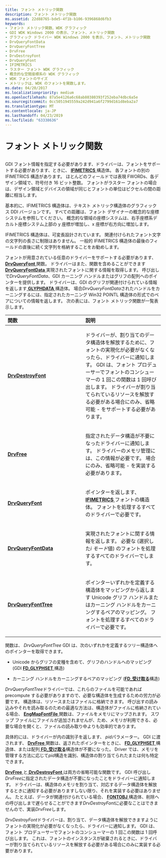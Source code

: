 ```yaml
---
title: フォント メトリック関数
description: フォント メトリック関数
ms.assetid: 22d88765-bde5-4f1b-b106-9396868d6fb3
keywords:
- フォント メトリック関数、WDK グラフィック
- GDI WDK Windows 2000 の表示、フォント、メトリック関数
- グラフィック ドライバー WDK Windows 2000 を表示、フォント、メトリック関数
- DrvQueryFontData
- DrvQueryFontTree
- DrvFree
- DrvDestroyFont
- DrvQueryFont
- IFIMETRICS
- ラスター フォント WDK グラフィック
- 概念的な空間座標系の WDK グラフィック
- WDK フォントのサイズ
- メトリックは、WDK のフォントを関数します。
ms.date: 04/20/2017
ms.localizationpriority: medium
ms.openlocfilehash: 87a5e4126a6c68ab80380393f252eba74dbc6a5e
ms.sourcegitcommit: 0cc5051945559a242d941a6f2799d161d8eba2a7
ms.translationtype: MT
ms.contentlocale: ja-JP
ms.lasthandoff: 04/23/2019
ms.locfileid: "63338636"
---
```

# <a name="font-metric-functions"></a>フォント メトリック関数


## <span id="ddk_font_metric_functions_gg"></span><span id="DDK_FONT_METRIC_FUNCTIONS_GG"></span>


GDI フォント情報を指定する必要があります、ドライバーは、フォントをサポートする必要があります、ときに、 [ **IFIMETRICS** ](https://msdn.microsoft.com/library/windows/hardware/ff567418)構造体。 各フォントの別の IFIMETRICS 構造があります。 ほとんどのフィールドでは表現 FWORDs、各デザイン領域で、符号付き 16 ビット整数。 フォントがラスター フォントの場合は、デザイン領域とデバイスの領域が同じとフォントの単位はピクセルの間の距離に相当します。

基本的に、IFIMETRICS 構造体は、テキスト メトリック構造体のグラフィックス DDI バージョンです。 すべての距離は、フォント デザイナーの概念的な座標システムを参照してください。 概念的な領域の座標システムは、右手座標系デカルト座標システム上部の y 座標が増加し、x 座標が右方向に増加します。

IFIMETRICS 構造体は、可変長設計されています。 関連付けられたフォント文字の文字列の長さに制限はありません。 一般的 IFIMETRICS 構造体の最後のフィールドの直後に続く文字列を格納することをお勧めします。

フォントが用意されている任意のドライバーをサポートする必要があります、 [ **DrvQueryFont** ](https://msdn.microsoft.com/library/windows/hardware/ff556262)関数。 ドライバーはまた、関数を含めることができます[ **DrvQueryFontData** ](https://msdn.microsoft.com/library/windows/hardware/ff556264)実現されたフォントに関する情報を取得します。 呼び出しで*DrvQueryFontData*、GDI カーニング ハンドルまたはグリフの配列へのポインターを提供します。 ドライバーは、GDI のグリフが関連付けられている情報を返します[ **GLYPHDATA** ](https://msdn.microsoft.com/library/windows/hardware/ff566819)構造体。 場合*DrvQueryFontData*されたハンドルをカーニングするには、指定されたカーニング Win32 POINTL 構造体の形式でのペアについての情報を返します。 次の表には、フォント メトリック関数が一覧表示します。

<table>
<colgroup>
<col width="50%" />
<col width="50%" />
</colgroup>
<thead>
<tr class="header">
<th align="left">関数</th>
<th align="left">説明</th>
</tr>
</thead>
<tbody>
<tr class="odd">
<td align="left"><p><a href="https://msdn.microsoft.com/library/windows/hardware/ff556192" data-raw-source="[&lt;strong&gt;DrvDestroyFont&lt;/strong&gt;](https://msdn.microsoft.com/library/windows/hardware/ff556192)"><strong>DrvDestroyFont</strong></a></p></td>
<td align="left"><p>ドライバーが、割り当てのデータ構造体を解放するために、フォントの実現化が必要がなくなったら、ドライバーに通知します。 GDI は、フォント プロデューサーでフォントのコンシューマーの 1 回この関数は 1 回呼び出します。 ドライバーが割り当てられているリソースを解放する必要がある場合にのみ、省略可能 - をサポートする必要があります。</p></td>
</tr>
<tr class="even">
<td align="left"><p><a href="https://msdn.microsoft.com/library/windows/hardware/ff556226" data-raw-source="[&lt;strong&gt;DrvFree&lt;/strong&gt;](https://msdn.microsoft.com/library/windows/hardware/ff556226)"><strong>DrvFree</strong></a></p></td>
<td align="left"><p>指定されたデータ構造が不要になったドライバーに通知します。 ドライバーのメモリ管理には、この情報が必要です。 場合にのみ、省略可能 - を実装する必要があります。</p></td>
</tr>
<tr class="odd">
<td align="left"><p><a href="https://msdn.microsoft.com/library/windows/hardware/ff556262" data-raw-source="[&lt;strong&gt;DrvQueryFont&lt;/strong&gt;](https://msdn.microsoft.com/library/windows/hardware/ff556262)"><strong>DrvQueryFont</strong></a></p></td>
<td align="left"><p>ポインターを返します、 <a href="https://msdn.microsoft.com/library/windows/hardware/ff567418" data-raw-source="[&lt;strong&gt;IFIMETRICS&lt;/strong&gt;](https://msdn.microsoft.com/library/windows/hardware/ff567418)"> <strong>IFIMETRICS</strong> </a>フォントの構造体。 フォントを処理するすべてのドライバーで必要です。</p></td>
</tr>
<tr class="even">
<td align="left"><p><a href="https://msdn.microsoft.com/library/windows/hardware/ff556264" data-raw-source="[&lt;strong&gt;DrvQueryFontData&lt;/strong&gt;](https://msdn.microsoft.com/library/windows/hardware/ff556264)"><strong>DrvQueryFontData</strong></a></p></td>
<td align="left"><p>実現されたフォントに関する情報を返します。 必要な (選択した<em>i モード</em>値) のフォントを処理するすべてのドライバーでします。</p></td>
</tr>
<tr class="odd">
<td align="left"><p><a href="https://msdn.microsoft.com/library/windows/hardware/ff556266" data-raw-source="[&lt;strong&gt;DrvQueryFontTree&lt;/strong&gt;](https://msdn.microsoft.com/library/windows/hardware/ff556266)"><strong>DrvQueryFontTree</strong></a></p></td>
<td align="left"><p>ポインターいずれかを定義する構造体をマッピングから返します Unicode グリフ ハンドルまたはカーニング ハンドルをカーニングするペアのマッピング。 フォントを処理するすべてのドライバーで必要です。</p></td>
</tr>
</tbody>
</table>

 

関数は、 *DrvQueryFontTree* GDI は、次のいずれかを定義するツリー構造体へのポインターを取得できます。

-   Unicode からグリフの変種を含めて、グリフのハンドルへのマッピング (GDI [ **FD\_GLYPHSET** ](https://msdn.microsoft.com/library/windows/hardware/ff565625)構造)

-   カーニング ハンドルをカーニングするペアのマッピング ([**FD\_受け取る**](https://msdn.microsoft.com/library/windows/hardware/ff565630)構造)

*DrvQueryFontTree*ドライバーでは、これらのファイルを可能であれば precompute する必要がありますので、必要な構造体を生成するための労力が必要です。 構造体は、リソースまたはファイルに格納できます。 呼び出すの読み込みやそれを読み取るのための最適な方法は、構造体がファイルに格納されている場合、 [ **EngMapFontFile** ](https://msdn.microsoft.com/library/windows/hardware/ff564972)関数は、ファイルをメモリにマップされます。 スワップ ファイルにファイルが追加されませんが、ため、メモリが利用できる、必要な場合を開くと、ファイルの読み取り中よりも効率的であります。

具体的には、ドライバーが内の識別子を返します、 *pid*パラメーター。 GDI に渡されます、 [ **DrvFree** ](https://msdn.microsoft.com/library/windows/hardware/ff556226)関数は、返されたポインターをときに、 [ **FD\_GLYPHSET** ](https://msdn.microsoft.com/library/windows/hardware/ff565625)構造体、または配列[ **FD\_受け取る**](https://msdn.microsoft.com/library/windows/hardware/ff565630)構造体が不要になった。 Driver では、メモリを管理する方法に応じて*pid*構造を識別、構造体の割り当てられたまたは何も特定できます。

[**DrvFree** ](https://msdn.microsoft.com/library/windows/hardware/ff556226)と[ **DrvDestroyFont** ](https://msdn.microsoft.com/library/windows/hardware/ff556192)は両方の省略可能な関数です。 GDI 呼び出し*DrvFree*に指定されたデータ構造が不要になったことをドライバーに通知します。 ドライバーは、構造体のメモリを割り当て、対応するデータ構造体を解放するときに通知する必要がありますしない限り、それを実装する必要はありません。 たとえば、データが関連付けられている場合、 [ **FONTOBJ** ](https://msdn.microsoft.com/library/windows/hardware/ff565974)構造体、削除への呼び出しまで遅らせることができます*DrvDestroyFont*に必要なことはできませんので、実装*DrvFree*します。

*DrvDestroyFont*ドライバーは、割り当て、データ構造体を解放できますようにフォントの実現化が必要がなくなったら、ドライバーに通知します。 GDI は、フォント プロデューサーでフォントのコンシューマーの 1 回この関数は 1 回呼び出します。 これは、フォントのインスタンスが破棄されるときに、ドライバーが割り当てられているリソースを解放する必要がある場合にのみに実装する必要があります。

 

 





